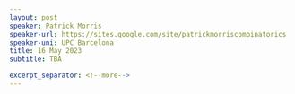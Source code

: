 ```yaml
---
layout: post
speaker: Patrick Morris
speaker-url: https://sites.google.com/site/patrickmorriscombinatorics
speaker-uni: UPC Barcelona
title: 16 May 2023
subtitle: TBA

excerpt_separator: <!--more-->
---
```



<!--more-->
